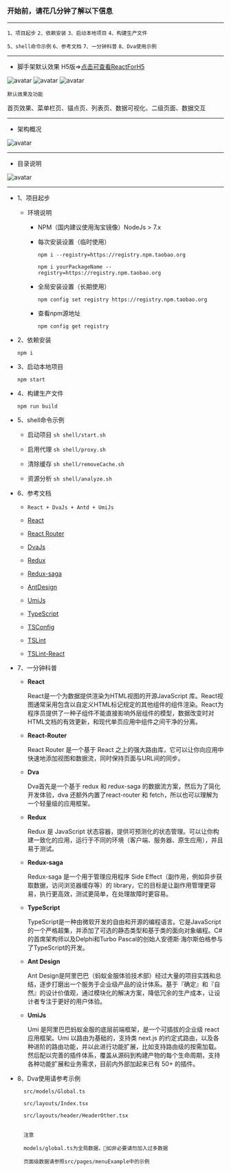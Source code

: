 ### 开始前，请花几分钟了解以下信息

---

`1、项目起步`  `2、依赖安装`  `3、启动本地项目`  `4、构建生产文件`

`5、shell命令示例`  `6、参考文档`  `7、一分钟科普`  `8、Dva使用示例`

---

* 脚手架默认效果 H5版=>[点击可查看ReactForH5](https://github.com/vaotoo/ReactForH5)

![avatar](doc/img/demo_1.jpg)
![avatar](doc/img/demo_2.png)
![avatar](doc/img/demo_3.png)

`默认效果及功能` 

首页效果、菜单栏页、锚点页、列表页、数据可视化、二级页面、数据交互

---

* 架构概况

![avatar](doc/img/arch.jpg)

---

* 目录说明

![avatar](doc/img/demo_doc_1.png)

---

* 1、项目起步

    * 环境说明
    
        * NPM（国内建议使用淘宝镜像）NodeJs > 7.x

        * 每次安装设置（临时使用）

            `npm i --registry=https://registry.npm.taobao.org`

            `npm i yourPackageName --registry=https://registry.npm.taobao.org`

        * 全局安装设置（长期使用）

            `npm config set registry https://registry.npm.taobao.org`

        * 查看npm源地址

            `npm config get registry`


* 2、依赖安装

    `npm i`


* 3、启动本地项目

    `npm start`


* 4、构建生产文件

    `npm run build`


* 5、shell命令示例

    * 启动项目 `sh shell/start.sh`

    * 启用代理 `sh shell/proxy.sh`

    * 清除缓存 `sh shell/removeCache.sh`

    * 资源分析 `sh shell/analyze.sh`


* 6、参考文档

    * `React + DvaJs + Antd + UmiJs`

    * [React](https://reactjs.org/)

    * [React Router](http://react-guide.github.io/react-router-cn/index.html)

    * [DvaJs](https://dvajs.com/guide/introduce-class.html)

    * [Redux](https://www.redux.org.cn/)

    * [Redux-saga](https://redux-saga-in-chinese.js.org/)

    * [AntDesign](https://ant.design/)

    * [UmiJs](https://umijs.org/zh/guide/)

    * [TypeScript](https://www.tslang.cn/)

    * [TSConfig](https://www.tslang.cn/docs/handbook/tsconfig-json.html)

    * [TSLint](https://palantir.github.io/tslint/usage/configuration/)

    * [TSLint-React](https://www.npmjs.com/package/tslint-react)


* 7、一分钟科普

    * **React**

        React是一个为数据提供渲染为HTML视图的开源JavaScript 库。React视图通常采用包含以自定义HTML标记规定的其他组件的组件渲染。React为程序员提供了一种子组件不能直接影响外层组件的模型，数据改变时对HTML文档的有效更新，和现代单页应用中组件之间干净的分离。

    * **React-Router**

        React Router 是一个基于 React 之上的强大路由库，它可以让你向应用中快速地添加视图和数据流，同时保持页面与URL间的同步。

    * **Dva**

        Dva首先是一个基于 redux 和 redux-saga 的数据流方案，然后为了简化开发体验，dva 还额外内置了react-router 和 fetch，所以也可以理解为一个轻量级的应用框架。

    * **Redux**

        Redux 是 JavaScript 状态容器，提供可预测化的状态管理。可以让你构建一致化的应用，运行于不同的环境（客户端、服务器、原生应用），并且易于测试。

    * **Redux-saga**

        Redux-saga 是一个用于管理应用程序 Side Effect（副作用，例如异步获取数据，访问浏览器缓存等）的 library，它的目标是让副作用管理更容易，执行更高效，测试更简单，在处理故障时更容易。

    * **TypeScript**

        TypeScript是一种由微软开发的自由和开源的编程语言。它是JavaScript的一个严格超集，并添加了可选的静态类型和基于类的面向对象编程。C#的首席架构师以及Delphi和Turbo Pascal的创始人安德斯·海尔斯伯格参与了TypeScript的开发。

    * **Ant Design**

        Ant Design是阿里巴巴（蚂蚁金服体验技术部）经过大量的项目实践和总结，逐步打磨出一个服务于企业级产品的设计体系。基于『确定』和『自然』的设计价值观，通过模块化的解决方案，降低冗余的生产成本，让设计者专注于更好的用户体验。

    * **UmiJs**

        Umi 是阿里巴巴蚂蚁金服的底层前端框架，是一个可插拔的企业级 react 应用框架。Umi 以路由为基础的，支持类 next.js 的约定式路由，以及各种进阶的路由功能，并以此进行功能扩展，比如支持路由级的按需加载。然后配以完善的插件体系，覆盖从源码到构建产物的每个生命周期，支持各种功能扩展和业务需求，目前内外部加起来已有 50+ 的插件。


* 8、Dva使用请参考示例

        src/models/Global.ts

        src/layouts/Index.tsx

        src/layouts/header/HeaderOther.tsx


        注意

        models/global.ts为全局数据，如非必要请勿加入过多数据

        页面级数据请参照src/pages/menuExample中的示例

